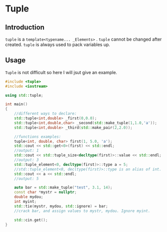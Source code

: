# Tuple

## Introduction

`tuple` is a `template<typename... _Elements>` .
`tuple` cannot be changed after created.
`tuple` is always used to pack variables up.

## Usage

`Tuple` is not difficult so here I will jsut give an example.

```cpp
#include <tuple>
#include <iostream>

using std::tuple;

int main()
{
    //different ways to declare:
    std::tuple<int,double> _first(0,0.0);
    std::tuple<int,double,char> _second(std::make_tuple(1,1.0,'a'));
    std::tuple<int,double> _third(std::make_pair(2,2.0));

    //functions examples:
    tuple<int, double, char> first(1, 5.0, 'a');
    std::cout << std::get<0>(first) << std::endl;
    //output: 1
    std::cout << std::tuple_size<decltype(first)>::value << std::endl;
    //output: 3
    std::tuple_element<0, decltype(first)>::type a = 5;
    //std::tuple_element<0, decltype(first)>::type is an alias of int.
    std::cout << a << std::endl;
    //output: 5

    auto bar = std::make_tuple("test", 3.1, 14);
    const char *mystr = nullptr;
    double mydou;
    int myint;
    std::tie(mystr, mydou, std::ignore) = bar;
    //crack bar, and assign values to mystr, mydou. Ignore myint.

    std::cin.get();
}
```